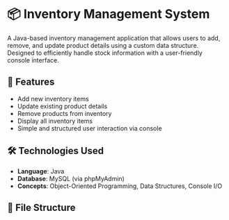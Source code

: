 # 📦 Inventory Management System

A Java-based inventory management application that allows users to add, remove, and update product details using a custom data structure. Designed to efficiently handle stock information with a user-friendly console interface.

## 🚀 Features

- Add new inventory items
- Update existing product details
- Remove products from inventory
- Display all inventory items
- Simple and structured user interaction via console

## 🛠️ Technologies Used

- **Language**: Java  
- **Database**: MySQL (via phpMyAdmin)  
- **Concepts**: Object-Oriented Programming, Data Structures, Console I/O

## 📁 File Structure

